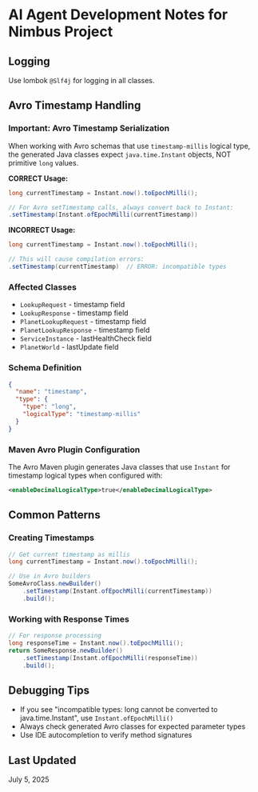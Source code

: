 # AI Agent Development Notes for Nimbus Project

## Logging

Use lombok `@Slf4j` for logging in all 
classes.

## Avro Timestamp Handling

### Important: Avro Timestamp Serialization

When working with Avro schemas that use `timestamp-millis` logical type, the generated Java classes expect `java.time.Instant` objects, NOT primitive `long` values.

**CORRECT Usage:**
```java
long currentTimestamp = Instant.now().toEpochMilli();

// For Avro setTimestamp calls, always convert back to Instant:
.setTimestamp(Instant.ofEpochMilli(currentTimestamp))
```

**INCORRECT Usage:**
```java
long currentTimestamp = Instant.now().toEpochMilli();

// This will cause compilation errors:
.setTimestamp(currentTimestamp)  // ERROR: incompatible types
```

### Affected Classes
- `LookupRequest` - timestamp field
- `LookupResponse` - timestamp field  
- `PlanetLookupRequest` - timestamp field
- `PlanetLookupResponse` - timestamp field
- `ServiceInstance` - lastHealthCheck field
- `PlanetWorld` - lastUpdate field

### Schema Definition
```json
{
  "name": "timestamp",
  "type": {
    "type": "long",
    "logicalType": "timestamp-millis"
  }
}
```

### Maven Avro Plugin Configuration
The Avro Maven plugin generates Java classes that use `Instant` for timestamp logical types when configured with:
```xml
<enableDecimalLogicalType>true</enableDecimalLogicalType>
```

## Common Patterns

### Creating Timestamps
```java
// Get current timestamp as millis
long currentTimestamp = Instant.now().toEpochMilli();

// Use in Avro builders
SomeAvroClass.newBuilder()
    .setTimestamp(Instant.ofEpochMilli(currentTimestamp))
    .build();
```

### Working with Response Times
```java
// For response processing
long responseTime = Instant.now().toEpochMilli();
return SomeResponse.newBuilder()
    .setTimestamp(Instant.ofEpochMilli(responseTime))
    .build();
```

## Debugging Tips
- If you see "incompatible types: long cannot be converted to java.time.Instant", use `Instant.ofEpochMilli()`
- Always check generated Avro classes for expected parameter types
- Use IDE autocompletion to verify method signatures

## Last Updated
July 5, 2025
